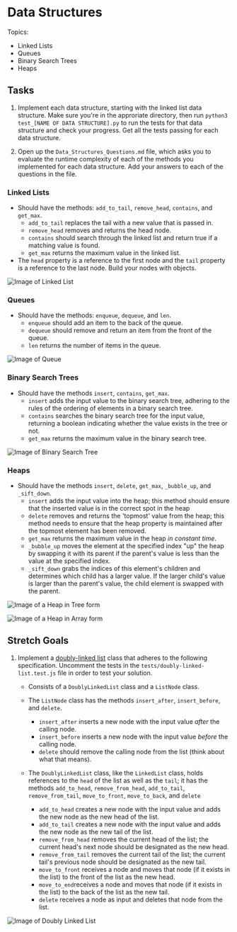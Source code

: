 # Data Structures 

Topics:

 * Linked Lists
 * Queues
 * Binary Search Trees
 * Heaps

## Tasks
1. Implement each data structure, starting with the linked list data structure. Make sure you're in the approriate directory, then run `python3 test_[NAME OF DATA STRUCTURE].py` to run the tests for that data structure and check your progress. Get all the tests passing for each data structure.

2. Open up the `Data_Structures_Questions.md` file, which asks you to evaluate the runtime complexity of each of the methods you implemented for each data structure. Add your answers to each of the questions in the file.

### Linked Lists
 * Should have the methods: `add_to_tail`, `remove_head`, `contains`, and `get_max`.
   * `add_to_tail` replaces the tail with a new value that is passed in.
   * `remove_head` removes and returns the head node.
   * `contains` should search through the linked list and return true if a matching value is found.
   * `get_max` returns the maximum value in the linked list. 
 * The `head` property is a reference to the first node and the `tail` property is a reference to the last node. Build your nodes with objects.
 
![Image of Linked List](https://upload.wikimedia.org/wikipedia/commons/thumb/6/6d/Singly-linked-list.svg/816px-Singly-linked-list.svg.png)

### Queues
 * Should have the methods: `enqueue`, `dequeue`, and `len`.
   * `enqueue` should add an item to the back of the queue.
   * `dequeue` should remove and return an item from the front of the queue.
   * `len` returns the number of items in the queue.
 
![Image of Queue](https://upload.wikimedia.org/wikipedia/commons/thumb/5/52/Data_Queue.svg/600px-Data_Queue.svg.png)

### Binary Search Trees
* Should have the methods `insert`, `contains`, `get_max`.
  * `insert` adds the input value to the binary search tree, adhering to the rules of the ordering of elements in a binary search tree.
  * `contains` searches the binary search tree for the input value, returning a boolean indicating whether the value exists in the tree or not.
  * `get_max` returns the maximum value in the binary search tree.

![Image of Binary Search Tree](https://upload.wikimedia.org/wikipedia/commons/thumb/d/da/Binary_search_tree.svg/300px-Binary_search_tree.svg.png)

### Heaps
* Should have the methods `insert`, `delete`, `get_max`, `_bubble_up`, and `_sift_down`.
  * `insert` adds the input value into the heap; this method should ensure that the inserted value is in the correct spot in the heap
  * `delete` removes and returns the 'topmost' value from the heap; this method needs to ensure that the heap property is maintained after the topmost element has been removed. 
  * `get_max` returns the maximum value in the heap _in constant time_.
  * `_bubble_up` moves the element at the specified index "up" the heap by swapping it with its parent if the parent's value is less than the value at the specified index.
  * `_sift_down` grabs the indices of this element's children and determines which child has a larger value. If the larger child's value is larger than the parent's value, the child element is swapped with the parent.

![Image of a Heap in Tree form](https://upload.wikimedia.org/wikipedia/commons/thumb/3/38/Max-Heap.svg/501px-Max-Heap.svg.png)

![Image of a Heap in Array form](https://upload.wikimedia.org/wikipedia/commons/thumb/d/d2/Heap-as-array.svg/603px-Heap-as-array.svg.png)

## Stretch Goals
1. Implement a [doubly-linked list](https://en.wikipedia.org/wiki/Doubly_linked_list) class that adheres to the following specification. Uncomment the tests in the `tests/doubly-linked-list.test.js` file in order to test your solution.

   * Consists of a `DoublyLinkedList` class and a `ListNode` class.
   * The `ListNode` class has the methods `insert_after`, `insert_before`, and `delete`.
     * `insert_after` inserts a new node with the input value _after_ the calling node.
     * `insert_before` inserts a new node with the input value _before_ the calling node.
     * `delete` should remove the calling node from the list (think about what that means).

   * The `DoublyLinkedList` class, like the `LinkedList` class, holds references to the `head` of the list as well as the `tail`; it has the methods `add_to_head`, `remove_from_head`, `add_to_tail`, `remove_from_tail`, `move_to_front`, `move_to_back`, and `delete`
     * `add_to_head` creates a new node with the input value and adds the new node as the new head of the list.
     * `add_to_tail` creates a new node with the input value and adds the new node as the new tail of the list.
     * `remove_from_head` removes the current head of the list; the current head's next node should be designated as the new head.
     * `remove_from_tail` removes the current tail of the list; the current tail's previous node should be designated as the new tail.
     * `move_to_front` receives a node and moves that node (if it exists in the list) to the front of the list as the new head.
     * `move_to_end`receives a node and moves that node (if it exists in the list) to the back of the list as the new tail.
     * `delete` receives a node as input and deletes that node from the list.

![Image of Doubly Linked List](https://upload.wikimedia.org/wikipedia/commons/thumb/5/5e/Doubly-linked-list.svg/610px-Doubly-linked-list.svg.png)
